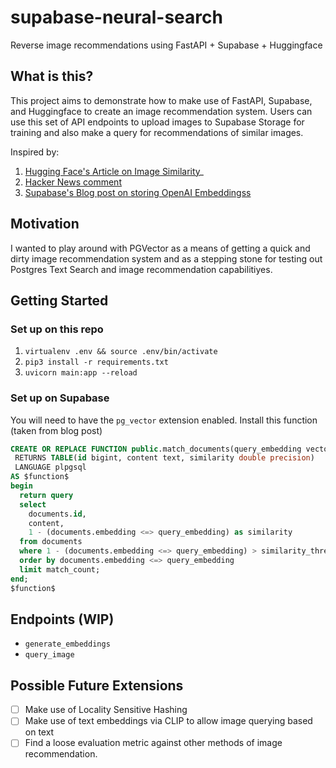 # supabase-neural-search
Reverse image recommendations using FastAPI + Supabase + Huggingface


## What is this?

This project aims to demonstrate how to make use of FastAPI, Supabase, and Huggingface to create an image recommendation system. Users can use this set of API endpoints to upload images to Supabase Storage for training and also make a query for recommendations of similar images. 

Inspired by:

1. [Hugging Face's Article on Image Similarity](https://huggingface.co/blog/image-similarity)_
2. [Hacker News comment](https://news.ycombinator.com/item?id=34967397)
3. [Supabase's Blog post on storing OpenAI Embeddingss](https://supabase.com/blog/openai-embeddings-postgres-vector)


## Motivation

I wanted to play around with PGVector as a means of getting a quick and dirty image recommendation system and as a stepping stone for testing out Postgres Text Search and image recommendation capabilitiyes.

## Getting Started 

### Set up on this repo
1. `virtualenv .env && source .env/bin/activate`
2. `pip3 install -r requirements.txt`
3. `uvicorn main:app --reload`


### Set up on Supabase

You will need to have the `pg_vector` extension enabled. Install this function (taken from blog post)

```sql
CREATE OR REPLACE FUNCTION public.match_documents(query_embedding vector, similarity_threshold double precision, match_count integer)
 RETURNS TABLE(id bigint, content text, similarity double precision)
 LANGUAGE plpgsql
AS $function$
begin
  return query
  select
    documents.id,
    content,
    1 - (documents.embedding <=> query_embedding) as similarity
  from documents
  where 1 - (documents.embedding <=> query_embedding) > similarity_threshold
  order by documents.embedding <=> query_embedding
  limit match_count;
end;
$function$

```



## Endpoints (WIP)

- `generate_embeddings` 
- `query_image`


## Possible Future Extensions


- [ ] Make use of Locality Sensitive Hashing
- [ ] Make use of text embeddings via CLIP to allow image querying based on text
- [ ] Find a loose evaluation metric against other methods of image recommendation.
